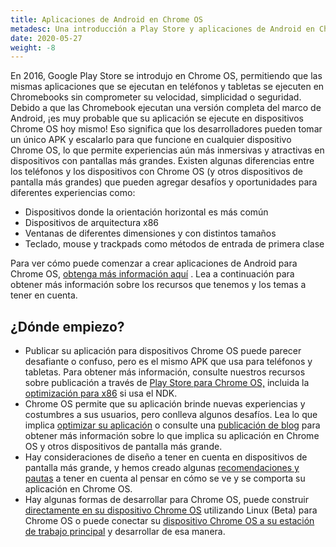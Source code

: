 ```yaml
---
title: Aplicaciones de Android en Chrome OS
metadesc: Una introducción a Play Store y aplicaciones de Android en Chrome OS
date: 2020-05-27
weight: -8
---
```


En 2016, Google Play Store se introdujo en Chrome OS, permitiendo que las mismas aplicaciones que se ejecutan en teléfonos y tabletas se ejecuten en Chromebooks sin comprometer su velocidad, simplicidad o seguridad. Debido a que las Chromebook ejecutan una versión completa del marco de Android, ¡es muy probable que su aplicación se ejecute en dispositivos Chrome OS hoy mismo! Eso significa que los desarrolladores pueden tomar un único APK y escalarlo para que funcione en cualquier dispositivo Chrome OS, lo que permite experiencias aún más inmersivas y atractivas en dispositivos con pantallas más grandes. Existen algunas diferencias entre los teléfonos y los dispositivos con Chrome OS (y otros dispositivos de pantalla más grandes) que pueden agregar desafíos y oportunidades para diferentes experiencias como:

- Dispositivos donde la orientación horizontal es más común
- Dispositivos de arquitectura x86
- Ventanas de diferentes dimensiones y con distintos tamaños
- Teclado, mouse y trackpads como métodos de entrada de primera clase

Para ver cómo puede comenzar a crear aplicaciones de Android para Chrome OS, [obtenga más información aquí](/{{locale.code}}/android/start) . Lea a continuación para obtener más información sobre los recursos que tenemos y los temas a tener en cuenta.

## ¿Dónde empiezo?

- Publicar su aplicación para dispositivos Chrome OS puede parecer desafiante o confuso, pero es el mismo APK que usa para teléfonos y tabletas. Para obtener más información, consulte nuestros recursos sobre publicación a través de [Play Store para Chrome OS,](/{{locale.code}}/publish) incluida la [optimización para x86](/{{locale.code}}/games/optimizing-games-publishing) si usa el NDK.
- Chrome OS permite que su aplicación brinde nuevas experiencias y costumbres a sus usuarios, pero conlleva algunos desafíos. Lea lo que implica [optimizar su aplicación](/{{locale.code}}/android/optimizing) o consulte una [publicación de blog](https://medium.com/androiddevelopers/android-at-large-how-to-bring-optimized-experiences-to-the-big-screen-a50a6784e59d) para obtener más información sobre lo que implica su aplicación en Chrome OS y otros dispositivos de pantalla más grande.
- Hay consideraciones de diseño a tener en cuenta en dispositivos de pantalla más grande, y hemos creado algunas [recomendaciones y pautas](/{{locale.code}}/android/design) a tener en cuenta al pensar en cómo se ve y se comporta su aplicación en Chrome OS.
- Hay algunas formas de desarrollar para Chrome OS, puede construir [directamente en su dispositivo Chrome OS](/{{locale.code}}/android-environment/deploying-apps#deploy-from-chrome-os) utilizando Linux (Beta) para Chrome OS o puede conectar su [dispositivo Chrome OS a su estación de trabajo principal](/{{locale.code}}/android-environment/deploying-apps#deploy-from-another-device) y desarrollar de esa manera.
